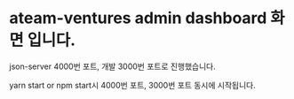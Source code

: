 # ateam-ventures admin dashboard 화면 입니다.

json-server 4000번 포트, 개발 3000번 포트로 진행했습니다.

yarn start or npm start시 4000번 포트, 3000번 포트 동시에 시작됩니다.
